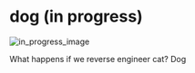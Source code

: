 # dog (in progress)
![in_progress_image](https://user-images.githubusercontent.com/103935614/233118469-967dd151-fc47-46df-a855-717e62631b01.png)

What happens if we reverse engineer cat? Dog
